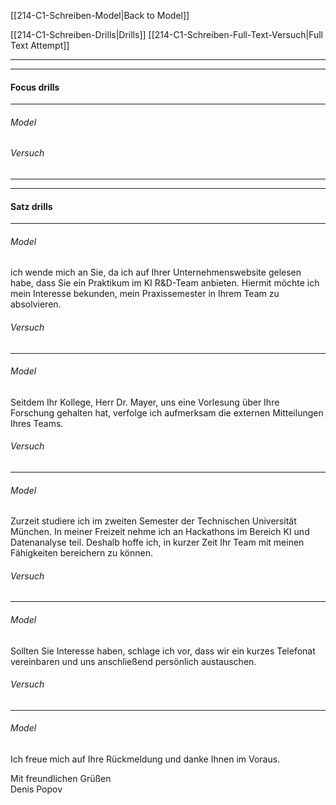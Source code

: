 [[214-C1-Schreiben-Model|Back to Model]]

[[214-C1-Schreiben-Drills|Drills]]
[[214-C1-Schreiben-Full-Text-Versuch|Full Text Attempt]]

----
---

#### Focus drills


---
###### *Model*

###### *Versuch* 



---
---

####  Satz drills

---
###### *Model*
ich wende mich an Sie, da ich auf Ihrer Unternehmenswebsite gelesen habe, dass Sie ein Praktikum im KI R&D-Team anbieten. Hiermit möchte ich mein Interesse bekunden, mein Praxissemester in Ihrem Team zu absolvieren.


###### *Versuch* 


---
###### *Model*
Seitdem Ihr Kollege, Herr Dr. Mayer, uns eine Vorlesung über Ihre Forschung gehalten hat, verfolge ich aufmerksam die externen Mitteilungen Ihres Teams.


###### *Versuch* 



---
###### *Model*
Zurzeit studiere ich im zweiten Semester der Technischen Universität München. In meiner Freizeit nehme ich an Hackathons im Bereich KI und Datenanalyse teil. Deshalb hoffe ich, in kurzer Zeit Ihr Team mit meinen Fähigkeiten bereichern zu können. 


###### *Versuch* 


---
###### *Model*
Sollten Sie Interesse haben, schlage ich vor, dass wir ein kurzes Telefonat vereinbaren und uns anschließend persönlich austauschen.


###### *Versuch* 



---
###### *Model*
Ich freue mich auf Ihre Rückmeldung und danke Ihnen im Voraus.

Mit freundlichen Grüßen  
Denis Popov


